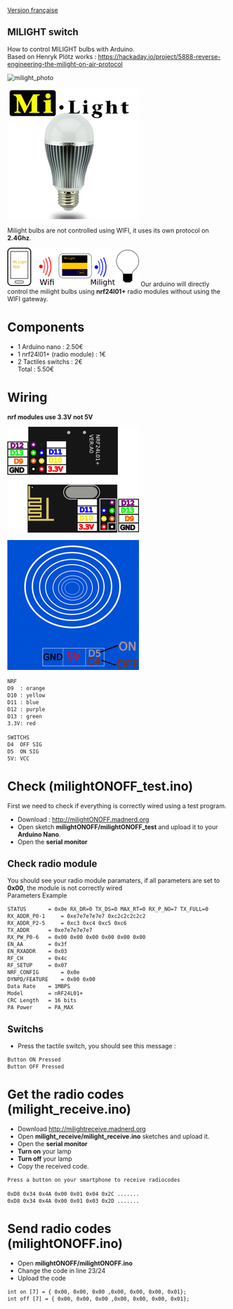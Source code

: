 [Version française](https://github.com/pigetArduino/milightONOFF/blob/master/readme.fr.md)

MILIGHT switch
------------------------------------
How to control MILIGHT bulbs with Arduino.           
Based on Henryk Plötz works : https://hackaday.io/project/5888-reverse-engineering-the-milight-on-air-protocol     

![milight_photo](https://github.com/pigetArduino/milightONOFF/raw/master/doc/milight_photo.jpg)

![milight](https://github.com/pigetArduino/milightONOFF/raw/master/doc/milight.png)

Milight bulbs are not controlled using WIFI, it uses its own protocol on **2.4Ghz**.

![milightRouting](https://github.com/pigetArduino/milightONOFF/raw/master/doc/milightRouting.png)
Our arduino will directly control the milight bulbs using **nrf24l01+** radio modules without using the WIFI gateway.

# Components
* 1 Arduino nano : 2.50€	   
* 1 nrf24l01+ (radio module) : 1€	   
* 2 Tactiles switchs : 2€   
Total : 5.50€    

# Wiring
**nrf modules use 3.3V not 5V**

![nrf_pinout](https://github.com/pigetArduino/milightONOFF/raw/master/doc/nrf_pinout.png)

![touchsensor](https://github.com/pigetArduino/milightONOFF/raw/master/doc/touchsensor.png)

```
NRF
D9	: orange
D10	: yellow
D11	: blue
D12	: purple
D13	: green
3.3V: red

SWITCHS
D4	OFF SIG
D5	ON SIG
5V: VCC
```

# Check (milightONOFF_test.ino)
First we need to check if everything is correctly wired using a test program.
* Download : http://milightONOFF.madnerd.org
* Open sketch **milightONOFF/milightONOFF_test** and upload it to your **Arduino Nano**.     
* Open the **serial monitor**    

## Check radio module
You should see your radio module paramaters, if all parameters are set to **0x00**, the module is not correctly wired       
Parameters Example     
```
STATUS		 = 0x0e RX_DR=0 TX_DS=0 MAX_RT=0 RX_P_NO=7 TX_FULL=0
RX_ADDR_P0-1	 = 0xe7e7e7e7e7 0xc2c2c2c2c2
RX_ADDR_P2-5	 = 0xc3 0xc4 0xc5 0xc6
TX_ADDR		 = 0xe7e7e7e7e7
RX_PW_P0-6	 = 0x00 0x00 0x00 0x00 0x00 0x00
EN_AA		 = 0x3f
EN_RXADDR	 = 0x03
RF_CH		 = 0x4c
RF_SETUP	 = 0x07
NRF_CONFIG		 = 0x0e
DYNPD/FEATURE	 = 0x00 0x00
Data Rate	 = 1MBPS
Model		 = nRF24L01+
CRC Length	 = 16 bits
PA Power	 = PA_MAX
```

## Switchs
* Press the tactile switch, you should see this message :    
````
Button ON Pressed 
Button OFF Pressed
````     

# Get the radio codes (milight_receive.ino)
* Download http://milightreceive.madnerd.org
* Open **milight_receive/milight_receive.ino** sketches and upload it.
* Open the **serial monitor**
* **Turn on** your lamp
* **Turn off** your lamp 
* Copy the received code.
```
Press a button on your smartphone to receive radiocodes

0xD8 0x34 0x4A 0x00 0x01 0x04 0x2C .......
0xD8 0x34 0x4A 0x00 0x01 0x03 0x2D .......
```

# Send radio codes (milightONOFF.ino)

* Open **milightONOFF/milightONOFF.ino**
* Change the code in line 23/24
* Upload the code
```
int on [7] = { 0x00, 0x00, 0x00 ,0x00, 0x00, 0x00, 0x01};
int off [7] = { 0x00, 0x00, 0x00 ,0x00, 0x00, 0x00, 0x01};
```

